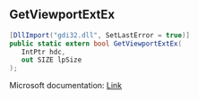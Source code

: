 ## GetViewportExtEx

```csharp
[DllImport("gdi32.dll", SetLastError = true)]
public static extern bool GetViewportExtEx(
   IntPtr hdc,
   out SIZE lpSize
);
```

Microsoft documentation: [Link](https://docs.microsoft.com/en-us/windows/win32/api/wingdi/nf-wingdi-getviewportextex)
